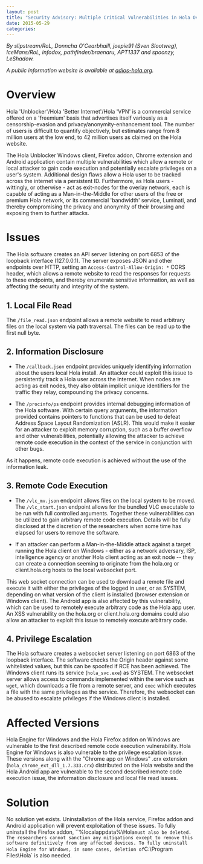 ```yaml
---
layout: post
title: "Security Advisory: Multiple Critical Vulnerabilities in Hola Overlay Network Client"
date: 2015-05-29
categories:
---
```


*By slipstream/RoL, Donncha O'Cearbhaill, joepie91 (Sven Slootweg), IceMans/RoL, infodox, pathfinder/braenaru, APT1337 and spoonzy, LeShadow.*

*A public information website is available at [adios-hola.org](http://adios-hola.org).*

# Overview

Hola 'Unblocker'/Hola 'Better Internet'/Hola 'VPN' is a commercial service offered on a 'freemium' basis that advertises itself variously as a censorship-evasion and privacy/anonymity-enhancement tool. The number of users is difficult to quantify objectively, but estimates range from 8 million users at the low end, to 42 million users as claimed on the Hola website.

The Hola Unblocker Windows client, Firefox addon, Chrome extension and Android application contain multiple vulnerabilities which allow a remote or local attacker to gain code execution and potentially escalate privileges on a user's system. Additional design flaws allow a Hola user to be tracked across the internet via a persistent ID. Furthermore, as Hola users - wittingly, or otherwise - act as exit-nodes for the overlay network, each is capable of acting as a Man-in-the-Middle for other users of the free or premium Hola network, or its commercial 'bandwidth' service, Luminati, and thereby compromising the privacy and anonymity of their browsing and exposing them to further attacks.

# Issues

The Hola software creates an API server listening on port 6853 of the loopback interface (127.0.0.1). The server exposes JSON and other endpoints over HTTP, setting an `Access-Control-Allow-Origin: *` CORS header, which allows a remote website to read the responses for requests to these endpoints, and thereby enumerate sensitive information, as well as affecting the security and integrity of the system.

## 1. Local File Read

The `/file_read.json` endpoint allows a remote website to read arbitrary files on the local system via path traversal. The files can be read up to the first null byte.

## 2. Information Disclosure

* The `/callback.json` endpoint provides uniquely identifying information about the users local Hola install. An attacker could exploit this issue to persistently track a Hola user across the Internet. When nodes are acting as exit nodes, they also obtain implicit unique identifiers for the traffic they relay, compounding the privacy concerns.

* The `/procinfo/ps` endpoint provides internal debugging information of the Hola software. With certain query arguments, the information provided contains pointers to functions that can be used to defeat Address Space Layout Randomization (ASLR). This would make it easier for an attacker to exploit memory corruption, such as a buffer overflow and other vulnerabilities, potentially allowing the attacker to achieve remote code execution in the context of the service in conjunction with other bugs.

As it happens, remote code execution is achieved without the use of the information leak.

## 3. Remote Code Execution

* The `/vlc_mv.json` endpoint allows files on the local system to be moved. The `/vlc_start.json` endpoint allows for the bundled VLC executable to be run with full controlled arguments. Together these vulnerabilities can be utilized to gain arbitrary remote code execution. Details will be fully disclosed at the discretion of the researchers when some time has elapsed for users to remove the software.

* If an attacker can perform a Man-in-the-Middle attack against a target running the Hola client on Windows - either as a network adversary, ISP, intelligence agency or another Hola client acting as an exit node -- they can create a connection seeming to originate from the hola.org or client.hola.org hosts to the local websocket port.

This web socket connection can be used to download a remote file and execute it with either the privileges of the logged in user, or as SYSTEM, depending on what version of the client is installed (browser extension or Windows client). The Android app is also affected by this vulnerability, which can be used to remotely execute arbitrary code as the Hola app user. An XSS vulnerability on the hola.org or client.hola.org domains could also allow an attacker to exploit this issue to remotely execute arbitrary code.

## 4. Privilege Escalation

The Hola software creates a websocket server listening on port 6863 of the loopback interface. The software checks the Origin header against some whitelisted values, but this can be spoofed if RCE has been achieved. The Windows client runs its service (`hola_svc.exe`) as SYSTEM. The websocket server allows access to commands implemented within the service such as `wget`, which downloads a file from a remote server, and `exec` which executes a file with the same privileges as the service. Therefore, the websocket can be abused to escalate privileges if the Windows client is installed.

# Affected Versions

Hola Engine for Windows and the Hola Firefox addon on Windows are vulnerable to the first described remote code execution vulnerability. Hola Engine for Windows is also vulnerable to the privilege escalation issue. These versions along with the "Chrome app on Windows" .crx extension (`hola_chrome_ext_dll_1.7.333.crx`) distributed on the Hola website and the Hola Android app are vulnerable to the second described remote code execution issue, the information disclosure and local file read issues.

# Solution

No solution yet exists. Uninstallation of the Hola service, Firefox addon and Android application will prevent exploitation of these issues. To fully uninstall the Firefox addon, ``%localappdata%\Hola` must also be deleted. The researchers cannot sanction any mitigations except to remove this software definitively from any affected devices. To fully uninstall Hola Engine for Windows, in some cases, deletion of `C:\Program Files\Hola` is also needed.
